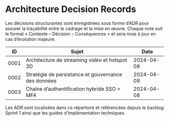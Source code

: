 # Architecture Decision Records

Les décisions structurantes sont enregistrées sous forme d’ADR pour assurer la traçabilité
entre le cadrage et la mise en œuvre. Chaque note suit le format « Contexte – Décision –
Conséquences » et sera mise à jour en cas d’évolution majeure.

| ID | Sujet | Date |
|----|-------|------|
| 0001 | Architecture de streaming vidéo et hotspot 3D | 2024-04-08 |
| 0002 | Stratégie de persistance et gouvernance des données | 2024-04-08 |
| 0003 | Chaîne d’authentification hybride SSO + MFA | 2024-04-08 |

Les ADR sont localisées dans ce répertoire et référencées depuis le backlog Sprint 1 ainsi que
les guides d’implémentation techniques.
